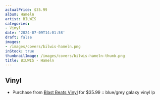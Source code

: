 ```yaml
---
actualPrice: $35.99
album: Hameln
artist: BILWIS
categories:
- Vinyl
date: '2024-07-09T14:01:58'
draft: false
images:
- /images/covers/bilwis-hameln.png
inStock: true
thumbnailImage: /images/covers/bilwis-hameln-thumb.png
title: BILWIS - Hameln
---
```


## Vinyl
* Purchase from [Blast Beats Vinyl](https://blastbeatsvinyl.com/products/bilwis-hameln-blue-grey-galaxy-vinyl-lp) for $35.99 :: blue/grey galaxy vinyl lp
